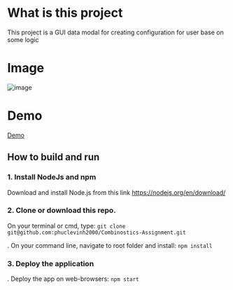 # What is this project

This project is a GUI data modal for creating configuration for user base on some logic

# Image
 
![image](https://user-images.githubusercontent.com/47014132/147250136-3703e9be-9e69-4a68-8de6-ecffda008157.png)

# Demo

[Demo](https://combinostic-assignment.netlify.app/)

## How to build and run

### 1. Install NodeJs and npm

Download and install Node.js from this link https://nodejs.org/en/download/

### 2. Clone or download this repo.

On your terminal or cmd, type: `git clone git@github.com:phuclevinh2000/Combinostics-Assignment.git`

. On your command line, navigate to root folder and install: `npm install`

### 3. Deploy the application

. Deploy the app on web-browsers: `npm start`
